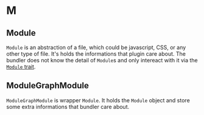 # M

## Module

`Module` is an abstraction of a file, which could be javascript, CSS, or any other type of file. It's holds the informations that plugin care about. The bundler does not know the detail of `Module`s and only intereact with it via the [`Module` trait](https://github.com/speedy-js/rspack/blob/e55f029498d965178e36dc0882c79b76e5883bfe/crates/rspack_core/src/module.rs#L72-L94).

## ModuleGraphModule

`ModuleGraphModule` is wrapper `Module`. It holds the `Module` object and store some extra informations that bundler care about.

